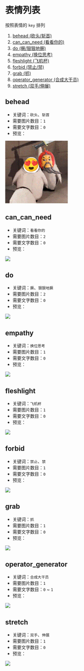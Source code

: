 # 表情列表

按照表情的 `key` 排列


1. [behead (砍头/斩首)](#behead)
2. [can_can_need (看看你的)](#can_can_need)
3. [do (撅/狠狠地撅)](#do)
4. [empathy (换位思考)](#empathy)
5. [fleshlight (飞机杯)](#fleshlight)
6. [forbid (禁止/禁)](#forbid)
7. [grab (抓)](#grab)
8. [operator_generator (合成大干员)](#operator_generator)
9. [stretch (双手/伸展)](#stretch)


## behead

- 关键词：`砍头`、`斩首`
- 需要图片数目：`1`
- 需要文字数目：`0`
- 预览：
<div align="left">
  <img src="images/behead.gif" width="200" />
</div>

## can_can_need

- 关键词：`看看你的`
- 需要图片数目：`2`
- 需要文字数目：`0`
- 预览：
<div align="left">
  <img src="images/can_can_need.jpg" width="200" />
</div>

## do

- 关键词：`撅`、`狠狠地撅`
- 需要图片数目：`2`
- 需要文字数目：`0`
- 预览：
<div align="left">
  <img src="images/do.gif" width="200" />
</div>

## empathy

- 关键词：`换位思考`
- 需要图片数目：`1`
- 需要文字数目：`0`
- 预览：
<div align="left">
  <img src="images/empathy.jpg" width="200" />
</div>

## fleshlight

- 关键词：`飞机杯`
- 需要图片数目：`1`
- 需要文字数目：`0`
- 预览：
<div align="left">
  <img src="images/fleshlight.gif" width="200" />
</div>

## forbid

- 关键词：`禁止`、`禁`
- 需要图片数目：`1`
- 需要文字数目：`0`
- 预览：
<div align="left">
  <img src="images/forbid.jpg" width="200" />
</div>

## grab

- 关键词：`抓`
- 需要图片数目：`1`
- 需要文字数目：`0`
- 预览：
<div align="left">
  <img src="images/grab.jpg" width="200" />
</div>

## operator_generator

- 关键词：`合成大干员`
- 需要图片数目：`1`
- 需要文字数目：`0` ~ `1`
- 预览：
<div align="left">
  <img src="images/operator_generator.jpg" width="200" />
</div>

## stretch

- 关键词：`双手`、`伸展`
- 需要图片数目：`1`
- 需要文字数目：`0`
- 预览：
<div align="left">
  <img src="images/stretch.jpg" width="200" />
</div>
